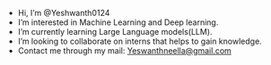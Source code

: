 -  Hi, I’m @Yeshwanth0124
-  I’m interested in Machine Learning and Deep learning.
-  I’m currently learning Large Language models(LLM).
-  I’m looking to collaborate on interns that helps to gain knowledge.
-  Contact me through my mail: Yeswanthneella@gmail.com
